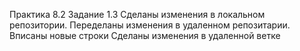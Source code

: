 Практика 8.2 Задание  1.3
Сделаны изменения в локальном репозитории.
Переделаны изменения в удаленном репозитарии.
Вписаны новые строки
Сделаны изменения в удаленной ветке

